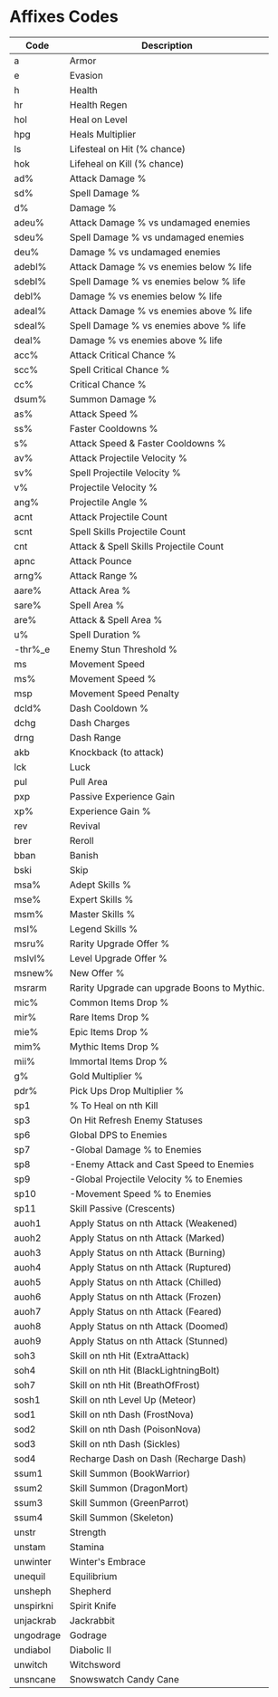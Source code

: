 # Affixes Codes

| Code      | Description                                 |
|-----------|---------------------------------------------|
| a         | Armor                                       |
| e         | Evasion                                     |
| h         | Health                                      |
| hr        | Health Regen                                |
| hol       | Heal on Level                               |
| hpg       | Heals Multiplier                            |
| ls        | Lifesteal on Hit (% chance)                 |
| hok       | Lifeheal on Kill (% chance)                 |
| ad%       | Attack Damage %                             |
| sd%       | Spell Damage %                              |
| d%        | Damage %                                    |
| adeu%     | Attack Damage % vs undamaged enemies        |
| sdeu%     | Spell Damage % vs undamaged enemies         |
| deu%      | Damage % vs undamaged enemies               |
| adebl%    | Attack Damage % vs enemies below % life     |
| sdebl%    | Spell Damage % vs enemies below % life      |
| debl%     | 	Damage % vs enemies below % life           |
| adeal%    | Attack Damage % vs enemies above % life     |
| sdeal%    | Spell Damage % vs enemies above % life      |
| deal%     | Damage % vs enemies above % life            |
| acc%      | Attack Critical Chance %                    |
| scc%      | Spell Critical Chance %                     |
| cc%       | Critical Chance %                           |
| dsum%     | Summon Damage %                             |
| as%       | Attack Speed %                              |
| ss%       | Faster Cooldowns %                          |
| s%        | Attack Speed & Faster Cooldowns %           |
| av%       | Attack Projectile Velocity %                |
| sv%       | Spell Projectile Velocity %                 |
| v%        | Projectile Velocity %                       |
| ang%      | Projectile Angle %                          |
| acnt      | Attack Projectile Count                     |
| scnt      | Spell Skills Projectile Count               |
| cnt       | Attack & Spell Skills Projectile Count      |
| apnc      | Attack Pounce                               |
| arng%     | Attack Range %                              |
| aare%     | Attack Area %                               |
| sare%     | Spell Area %                                |
| are%      | Attack & Spell Area %                       |
| u%        | Spell Duration %                            |
| -thr%_e   | Enemy Stun Threshold %                      |
| ms        | Movement Speed                              |
| ms%       | Movement Speed %                            |
| msp       | Movement Speed Penalty                      |
| dcld%     | Dash Cooldown %                             |
| dchg      | Dash Charges                                |
| drng      | Dash Range                                  |
| akb       | Knockback (to attack)                       |
| lck       | Luck                                        |
| pul       | Pull Area                                   |
| pxp       | Passive Experience Gain                     |
| xp%       | Experience Gain %                           |
| rev       | Revival                                     |
| brer      | Reroll                                      |
| bban      | Banish                                      |
| bski      | Skip                                        |
| msa%      | Adept Skills %                              |
| mse%      | Expert Skills %                             |
| msm%      | Master Skills %                             |
| msl%      | Legend Skills %                             |
| msru%     | Rarity Upgrade Offer %                      |
| mslvl%    | Level Upgrade Offer %                       |
| msnew%    | New Offer %                                 |
| msrarm    | Rarity Upgrade can upgrade Boons to Mythic. |
| mic%      | Common Items Drop %                         |
| mir%      | Rare Items Drop %                           |
| mie%      | Epic Items Drop %                           |
| mim%      | Mythic Items Drop %                         |
| mii%      | Immortal Items Drop %                       |
| g%        | Gold Multiplier %                           |
| pdr%      | Pick Ups Drop Multiplier %                  |
| sp1       | % To Heal on nth Kill                       |
| sp3       | On Hit Refresh Enemy Statuses               |
| sp6       | Global DPS to Enemies                       |
| sp7       | -Global Damage % to Enemies                 |
| sp8       | -Enemy Attack and Cast Speed to Enemies     |
| sp9       | -Global Projectile Velocity % to Enemies    |
| sp10      | -Movement Speed % to Enemies                |
| sp11      | Skill Passive (Crescents)                   |
| auoh1     | Apply Status on nth Attack (Weakened)       |
| auoh2     | Apply Status on nth Attack (Marked)         |
| auoh3     | Apply Status on nth Attack (Burning)        |
| auoh4     | Apply Status on nth Attack (Ruptured)       |
| auoh5     | Apply Status on nth Attack (Chilled)        |
| auoh6     | Apply Status on nth Attack (Frozen)         |
| auoh7     | Apply Status on nth Attack (Feared)         |
| auoh8     | Apply Status on nth Attack (Doomed)         |
| auoh9     | Apply Status on nth Attack (Stunned)        |
| soh3      | Skill on nth Hit (ExtraAttack)              |
| soh4      | Skill on nth Hit (BlackLightningBolt)       |
| soh7      | Skill on nth Hit (BreathOfFrost)            |
| sosh1     | Skill on nth Level Up (Meteor)              |
| sod1      | Skill on nth Dash (FrostNova)               |
| sod2      | Skill on nth Dash (PoisonNova)              |
| sod3      | Skill on nth Dash (Sickles)                 |
| sod4      | Recharge Dash on Dash (Recharge Dash)       |
| ssum1     | Skill Summon (BookWarrior)                  |
| ssum2     | Skill Summon (DragonMort)                   |
| ssum3     | Skill Summon (GreenParrot)                  |
| ssum4     | Skill Summon (Skeleton)                     |
| unstr     | Strength                                    |
| unstam    | Stamina                                     |
| unwinter  | Winter's Embrace                            |
| unequil   | Equilibrium                                 |
| unsheph   | Shepherd                                    |
| unspirkni | Spirit Knife                                |
| unjackrab | Jackrabbit                                  |
| ungodrage | Godrage                                     |
| undiabol  | Diabolic II                                 |
| unwitch   | Witchsword                                  |
| unsncane  | Snowswatch Candy Cane                       |
